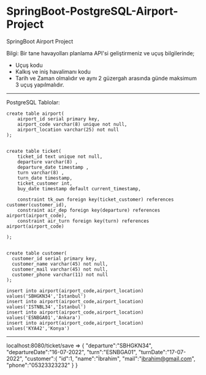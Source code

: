 # SpringBoot-PostgreSQL-Airport-Project
SpringBoot  Airport Project

Bilgi: 
Bir tane havayolları planlama API'si geliştirmeniz ve uçuş bilgilerinde;
- Uçuş kodu
- Kalkış ve iniş havalimanı kodu
- Tarih ve Zaman
olmalıdır ve aynı 2 güzergah arasında günde maksimum 3 uçuş yapılmalıdır.

---------------------------
PostgreSQL Tablolar:
```
create table airport(
    airport_id serial primary key,
    airport_code varchar(8) unique not null,
    airport_location varchar(25) not null
);


create table ticket(
    ticket_id text unique not null,
    departure varchar(8) ,
    departure_date timestamp ,
    turn varchar(8) ,
    turn_date timestamp,
    ticket_customer int,
    buy_date timestamp default current_timestamp,
    
    constraint tk_own foreign key(ticket_customer) references customer(customer_id),
    constraint air_dep foreign key(departure) references airport(airport_code),
    constraint air_turn foreign key(turn) references airport(airport_code)

);


create table customer(
  customer_id serial primary key,
  customer_name varchar(45) not null,
  customer_mail varchar(45) not null,
  customer_phone varchar(11) not null
);

insert into airport(airport_code,airport_location) values('SBHGKN34','İstanbul')
insert into airport(airport_code,airport_location) values('ISTNBL34','İstanbul')
insert into airport(airport_code,airport_location) values('ESNBGA01','Ankara')
insert into airport(airport_code,airport_location) values('KYA42','Konya')

```
---------------------------



localhost:8080/ticket/save => 
{
    "departure":"SBHGKN34",      
    "departureDate":"16-07-2022",
    "turn":"ESNBGA01",
    "turnDate":"17-07-2022",
    "customer":{
        "id":1,
        "name":"İbrahim",
        "mail":"ibrahim@gmail.com",
        "phone":"05323323232"
    }
}
